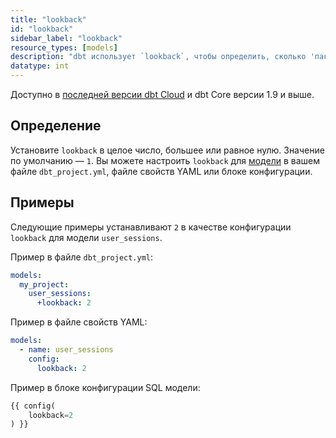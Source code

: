 ```yaml
---
title: "lookback"
id: "lookback"
sidebar_label: "lookback"
resource_types: [models]
description: "dbt использует `lookback`, чтобы определить, сколько 'пакетов' размером `batch_size` нужно повторно обработать, когда модель микропакетного инкрементального обновления работает инкрементально."
datatype: int
---
```


Доступно в [последней версии dbt Cloud](/docs/dbt-versions/cloud-release-tracks) и dbt Core версии 1.9 и выше.

## Определение

Установите `lookback` в целое число, большее или равное нулю. Значение по умолчанию — `1`. Вы можете настроить `lookback` для [модели](/docs/build/models) в вашем файле `dbt_project.yml`, файле свойств YAML или блоке конфигурации.

## Примеры

Следующие примеры устанавливают `2` в качестве конфигурации `lookback` для модели `user_sessions`.

Пример в файле `dbt_project.yml`:

<File name='dbt_project.yml'>

```yml
models:
  my_project:
    user_sessions:
      +lookback: 2
```
</File>

Пример в файле свойств YAML:

<File name='models/properties.yml'>

```yml
models:
  - name: user_sessions
    config:
      lookback: 2
```

</File>

Пример в блоке конфигурации SQL модели:

<File name="models/user_sessions.sql">

```sql
{{ config(
    lookback=2
) }}
```

</File>